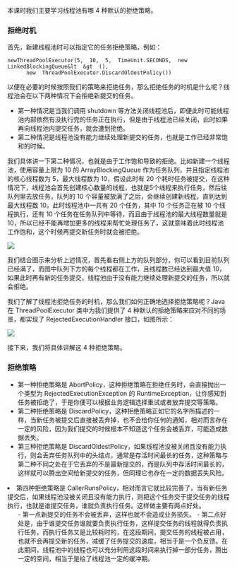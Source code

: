 
本课时我们主要学习线程池有哪 4 种默认的拒绝策略。

### 拒绝时机

首先，新建线程池时可以指定它的任务拒绝策略，例如：

```
newThreadPoolExecutor(5,  10,  5,  TimeUnit.SECONDS,  new  LinkedBlockingQueue&lt  &gt  (),
      new  ThreadPoolExecutor.DiscardOldestPolicy())  

```

以便在必要的时候按照我们的策略来拒绝任务，那么拒绝任务的时机是什么呢？线程池会在以下两种情况下会拒绝新提交的任务。

- 第一种情况是当我们调用 shutdown 等方法关闭线程池后，即便此时可能线程池内部依然有没执行完的任务正在执行，但是由于线程池已经关闭，此时如果再向线程池内提交任务，就会遭到拒绝。
- 第二种情况是线程池没有能力继续处理新提交的任务，也就是工作已经非常饱和的时候。

我们具体讲一下第二种情况，也就是由于工作饱和导致的拒绝。比如新建一个线程池，使用容量上限为 10 的 ArrayBlockingQueue 作为任务队列，并且指定线程池的核心线程数为 5，最大线程数为 10，假设此时有 20 个耗时任务被提交，在这种情况下，线程池会首先创建核心数量的线程，也就是5个线程来执行任务，然后往队列里去放任务，队列的 10 个容量被放满了之后，会继续创建新线程，直到达到最大线程数 10。此时线程池中一共有 20 个任务，其中 10 个任务正在被 10 个线程执行，还有 10 个任务在任务队列中等待，而且由于线程池的最大线程数量就是 10，所以已经不能再增加更多的线程来帮忙处理任务了，这就意味着此时线程池工作饱和，这个时候再提交新任务时就会被拒绝。

![](https://cdn.malinkang.com/images/currency/202112161055961.png)

我们结合图示来分析上述情况，首先看右侧上方的队列部分，你可以看到目前队列已经满了，而图中队列下方的每个线程都在工作，且线程数已经达到最大值 10，如果此时再有新的任务提交，线程池由于没有能力继续处理新提交的任务，所以就会拒绝。

我们了解了线程池拒绝任务的时机，那么我们如何正确地选择拒绝策略呢？Java 在 ThreadPoolExecutor 类中为我们提供了 4 种默认的拒绝策略来应对不同的场景，都实现了 RejectedExecutionHandler 接口，如图所示：

![](https://cdn.malinkang.com/images/currency/202112161055833.png)

接下来，我们将具体讲解这 4 种拒绝策略。

### 拒绝策略

- 第一种拒绝策略是 AbortPolicy，这种拒绝策略在拒绝任务时，会直接抛出一个类型为 RejectedExecutionException 的 RuntimeException，让你感知到任务被拒绝了，于是你便可以根据业务逻辑选择重试或者放弃提交等策略。
- 第二种拒绝策略是 DiscardPolicy，这种拒绝策略正如它的名字所描述的一样，当新任务被提交后直接被丢弃掉，也不会给你任何的通知，相对而言存在一定的风险，因为我们提交的时候根本不知道这个任务会被丢弃，可能造成数据丢失。
- 第三种拒绝策略是 DiscardOldestPolicy，如果线程池没被关闭且没有能力执行，则会丢弃任务队列中的头结点，通常是存活时间最长的任务，这种策略与第二种不同之处在于它丢弃的不是最新提交的，而是队列中存活时间最长的，这样就可以腾出空间给新提交的任务，但同理它也存在一定的数据丢失风险。
<li>第四种拒绝策略是 CallerRunsPolicy，相对而言它就比较完善了，当有新任务提交后，如果线程池没被关闭且没有能力执行，则把这个任务交于提交任务的线程执行，也就是谁提交任务，谁就负责执行任务。这样做主要有两点好处。
<ul>
- 第一点新提交的任务不会被丢弃，这样也就不会造成业务损失。
- 第二点好处是，由于谁提交任务谁就要负责执行任务，这样提交任务的线程就得负责执行任务，而执行任务又是比较耗时的，在这段期间，提交任务的线程被占用，也就不会再提交新的任务，减缓了任务提交的速度，相当于是一个负反馈。在此期间，线程池中的线程也可以充分利用这段时间来执行掉一部分任务，腾出一定的空间，相当于是给了线程池一定的缓冲期。

